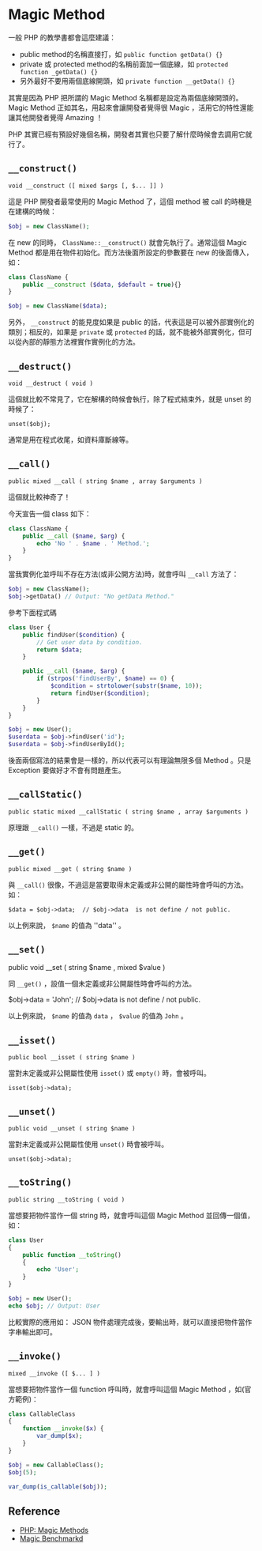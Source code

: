 # Magic Method

一般 PHP 的教學書都會這麼建議：

* public method的名稱直接打，如 `public function getData() {}`
* private 或 protected method的名稱前面加一個底線，如 `protected function _getData() {}`
* 另外最好不要用兩個底線開頭，如 `private function __getData() {}`

其實是因為 PHP 把所謂的 Magic Method 名稱都是設定為兩個底線開頭的。 Magic Method 正如其名，用起來會讓開發者覺得很 Magic ，活用它的特性還能讓其他開發者覺得 Amazing ！

PHP 其實已經有預設好幾個名稱，開發者其實也只要了解什麼時候會去調用它就行了。

## `__construct()`

    void __construct ([ mixed $args [, $... ]] )

這是 PHP 開發者最常使用的 Magic Method 了，這個 method 被 call 的時機是在建構的時候：

```php
$obj = new ClassName(); 
```

在 new 的同時， `ClassName::__construct()` 就會先執行了。通常這個 Magic Method 都是用在物件初始化。而方法後面所設定的參數要在 new 的後面傳入，如：

```php
class ClassName {
    public __construct ($data, $default = true){}
}

$obj = new ClassName($data);
```

另外， `__construct` 的能見度如果是 public 的話，代表這是可以被外部實例化的類別；相反的，如果是 `private` 或 `protected` 的話，就不能被外部實例化，但可以從內部的靜態方法裡實作實例化的方法。

## `__destruct()`

    void __destruct ( void )

這個就比較不常見了，它在解構的時候會執行，除了程式結束外，就是 unset 的時候了：

    unset($obj);

通常是用在程式收尾，如資料庫斷線等。

## `__call()`

    public mixed __call ( string $name , array $arguments )

這個就比較神奇了！

今天宣告一個 class 如下：

```php
class ClassName {
    public __call ($name, $arg) {
        echo 'No ' . $name . ' Method.';
    }
}
```

當我實例化並呼叫不存在方法(或非公開方法)時，就會呼叫 `__call` 方法了：

```php
$obj = new ClassName();
$obj->getData() // Output: "No getData Method."
```

參考下面程式碼

```php
class User {
    public findUser($condition) {
        // Get user data by condition.
        return $data;
    }

    public __call ($name, $arg) {
        if (strpos('findUserBy', $name) == 0) {
            $condition = strtolower(substr($name, 10));
            return findUser($condition);
        }
    }
}

$obj = new User();
$userdata = $obj->findUser('id');
$userdata = $obj->findUserById();
```

後面兩個寫法的結果會是一樣的，所以代表可以有理論無限多個 Method 。只是 Exception 要做好才不會有問題產生。

## `__callStatic()`

    public static mixed __callStatic ( string $name , array $arguments )

原理跟 `__call()` 一樣，不過是 static 的。

## `__get()`

    public mixed __get ( string $name )

與 `__call()` 很像，不過這是當要取得未定義或非公開的屬性時會呼叫的方法。如：

    $data = $obj->data;  // $obj->data  is not define / not public.

以上例來說， `$name` 的值為 ''data'' 。

## `__set()`

  public void __set ( string $name , mixed $value )

同 `__get()` ，設值一個未定義或非公開屬性時會呼叫的方法。

  $obj->data = 'John';  // $obj->data  is not define / not public.

以上例來說， `$name` 的值為 `data` ， `$value` 的值為 `John` 。

## `__isset()`

    public bool __isset ( string $name )

當對未定義或非公開屬性使用 `isset()` 或 `empty()` 時，會被呼叫。

    isset($obj->data);

## `__unset()`

    public void __unset ( string $name )

當對未定義或非公開屬性使用 `unset()` 時會被呼叫。

    unset($obj->data);

## `__toString()`

    public string __toString ( void )

當想要把物件當作一個 string 時，就會呼叫這個 Magic Method 並回傳一個值，如：

```php
class User
{
    public function __toString()
    {
        echo 'User';
    }
}

$obj = new User();
echo $obj; // Output: User
```

比較實際的應用如： JSON 物件處理完成後，要輸出時，就可以直接把物件當作字串輸出即可。

## `__invoke()`

    mixed __invoke ([ $... ] )

當想要把物件當作一個 function 呼叫時，就會呼叫這個 Magic Method ，如(官方範例)：

```php
class CallableClass 
{
    function __invoke($x) {
        var_dump($x);
    }
}

$obj = new CallableClass();
$obj(5);

var_dump(is_callable($obj));
```

## Reference

* [PHP: Magic Methods](http://www.php.net/manual/en/language.oop5.magic.php)
* [Magic Benchmarkd](http://www.garfieldtech.com/blog/magic-benchmarks)
